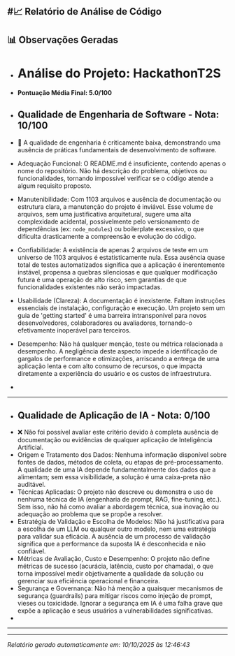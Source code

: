 #📈 Relatório de Análise de Código
---
## 📊 Observações Geradas

- # Análise do Projeto: HackathonT2S
- **Pontuação Média Final: 5.0/100**

- ## Qualidade de Engenharia de Software - Nota: 10/100
- 🚨 A qualidade de engenharia é criticamente baixa, demonstrando uma ausência de práticas fundamentais de desenvolvimento de software.
- Adequação Funcional: O README.md é insuficiente, contendo apenas o nome do repositório. Não há descrição do problema, objetivos ou funcionalidades, tornando impossível verificar se o código atende a algum requisito proposto.
- Manutenibilidade: Com 1103 arquivos e ausência de documentação ou estrutura clara, a manutenção do projeto é inviável. Esse volume de arquivos, sem uma justificativa arquitetural, sugere uma alta complexidade acidental, possivelmente pelo versionamento de dependências (ex: `node_modules`) ou boilerplate excessivo, o que dificulta drasticamente a compreensão e evolução do código.
- Confiabilidade: A existência de apenas 2 arquivos de teste em um universo de 1103 arquivos é estatisticamente nula. Essa ausência quase total de testes automatizados significa que a aplicação é inerentemente instável, propensa a quebras silenciosas e que qualquer modificação futura é uma operação de alto risco, sem garantias de que funcionalidades existentes não serão impactadas.
- Usabilidade (Clareza): A documentação é inexistente. Faltam instruções essenciais de instalação, configuração e execução. Um projeto sem um guia de 'getting started' é uma barreira intransponível para novos desenvolvedores, colaboradores ou avaliadores, tornando-o efetivamente inoperável para terceiros.
- Desempenho: Não há qualquer menção, teste ou métrica relacionada a desempenho. A negligência deste aspecto impede a identificação de gargalos de performance e otimizações, arriscando a entrega de uma aplicação lenta e com alto consumo de recursos, o que impacta diretamente a experiência do usuário e os custos de infraestrutura.
- 
---
- ## Qualidade de Aplicação de IA - Nota: 0/100
- ❌ Não foi possível avaliar este critério devido à completa ausência de documentação ou evidências de qualquer aplicação de Inteligência Artificial.
- Origem e Tratamento dos Dados: Nenhuma informação disponível sobre fontes de dados, métodos de coleta, ou etapas de pré-processamento. A qualidade de uma IA depende fundamentalmente dos dados que a alimentam; sem essa visibilidade, a solução é uma caixa-preta não auditável.
- Técnicas Aplicadas: O projeto não descreve ou demonstra o uso de nenhuma técnica de IA (engenharia de prompt, RAG, fine-tuning, etc.). Sem isso, não há como avaliar a abordagem técnica, sua inovação ou adequação ao problema que se propõe a resolver.
- Estratégia de Validação e Escolha de Modelos: Não há justificativa para a escolha de um LLM ou qualquer outro modelo, nem uma estratégia para validar sua eficácia. A ausência de um processo de validação significa que a performance da suposta IA é desconhecida e não confiável.
- Métricas de Avaliação, Custo e Desempenho: O projeto não define métricas de sucesso (acurácia, latência, custo por chamada), o que torna impossível medir objetivamente a qualidade da solução ou gerenciar sua eficiência operacional e financeira.
- Segurança e Governança: Não há menção a quaisquer mecanismos de segurança (guardrails) para mitigar riscos como injeção de prompt, vieses ou toxicidade. Ignorar a segurança em IA é uma falha grave que expõe a aplicação e seus usuários a vulnerabilidades significativas.
- 
---

---
*Relatório gerado automaticamente em: 10/10/2025 às 12:46:43*